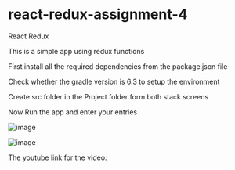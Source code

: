 # react-redux-assignment-4

React Redux

This is a simple app using redux functions

First install all the required dependencies from the package.json file

Check whether the gradle version is 6.3 to setup the environment 

Create src folder in the Project folder form both stack screens

Now Run the app and enter your entries

![image](https://user-images.githubusercontent.com/86486178/124324105-0b8d6c00-dba0-11eb-8d3a-97ed65389f97.png)

![image](https://user-images.githubusercontent.com/86486178/124324127-17792e00-dba0-11eb-9caf-a786d16c5b2c.png)

The youtube link for the video: 
